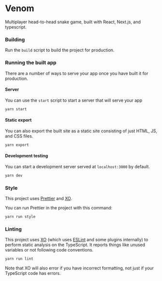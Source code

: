 # Venom

Multiplayer head-to-head snake game, built with React, Next.js, and typescript.

### Building

Run the `build` script to build the project for production.

### Running the built app

There are a number of ways to serve your app once you have built it for production.

#### Server

You can use the `start` script to start a server that will serve your app

```sh
yarn start
```

#### Static export

You can also export the built site as a static site consisting of just HTML, JS, and CSS files.

```sh
yarn export
```

#### Development testing

You can start a development server served at `localhost:3000` by default.

```sh
yarn dev
```

### Style

This project uses [Prettier](https://prettier.io) and [XO](https://github.com/xojs/xo).

You can run Prettier in the project with this command:

```sh
yarn run style
```

### Linting

This project uses [XO](https://github.com/xojs/xo) (which uses [ESLint](https://eslint.org) and some plugins internally) to perform static analysis on the TypeScript.
It reports things like unused variables or not following code conventions.

```sh
yarn run lint
```

Note that XO will also error if you have incorrect formatting, not just if your TypeScript code has errors.
